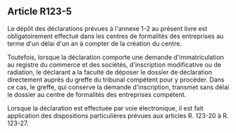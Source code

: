 Article R123-5
----
Le dépôt des déclarations prévues à l'annexe 1-2 au présent livre est
obligatoirement effectué dans les centres de formalités des entreprises au terme
d'un délai d'un an à compter de la création du centre.

Toutefois, lorsque la déclaration comporte une demande d'immatriculation au
registre du commerce et des sociétés, d'inscription modificative ou de
radiation, le déclarant a la faculté de déposer le dossier de déclaration
directement auprès du greffe du tribunal compétent pour y procéder. Dans ce cas,
le greffe, qui conserve la demande d'inscription, transmet sans délai le dossier
au centre de formalités des entreprises compétent.

Lorsque la déclaration est effectuée par voie électronique, il est fait
application des dispositions particulières prévues aux articles R. 123-20 à R.
123-27.

